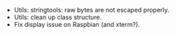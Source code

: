 
- Utils: stringtools: raw bytes are not escaped properly.
- Utils: clean up class structure.
- Fix display issue on Raspbian (and xterm?).

<!-- - Textbox: command history with up/down keys. -->
<!-- - GUI: Move commandline one char to the right. -->
<!-- - Floating point exception when window becomes too small? -->
<!-- - Cmdparser: use smart pointer for storing tokens. -->
<!-- - Create 'find' command -->
<!-- - Create logging thing to find out why 100% usage. -->
<!-- - Create 'open' command -->
